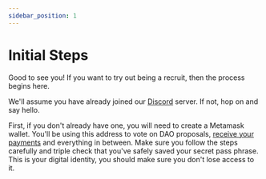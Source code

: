 ```yaml
---
sidebar_position: 1
---
```


# Initial Steps

Good to see you! If you want to try out being a recruit, then the process begins here.

We'll assume you have already joined our [Discord](discord.com/korsandao) server. If not, hop on and say hello.

First, if you don't already have one, you will need to create a Metamask wallet. You'll be using this address to vote on DAO proposals, [receive your payments](../basics/financials) and everything in between. Make sure you follow the steps carefully and triple check that you've safely saved your secret pass phrase. This is your digital identity, you should make sure you don't lose access to it.
